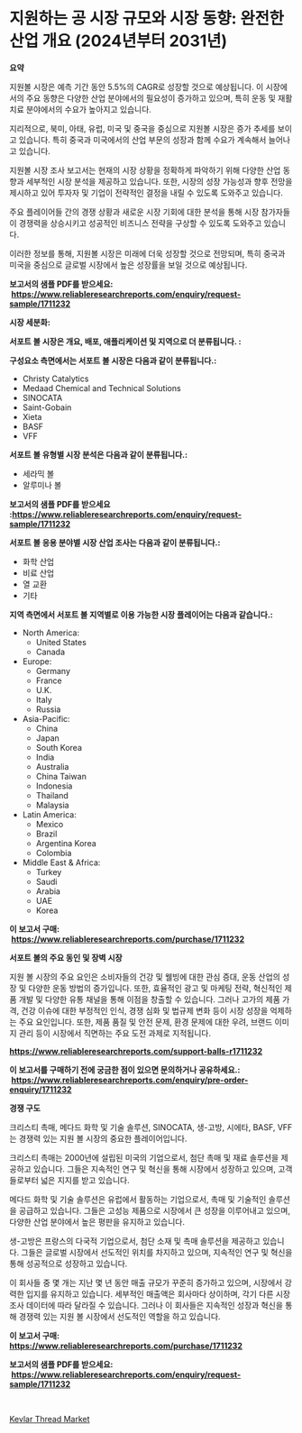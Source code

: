 <p><h1>지원하는 공 시장 규모와 시장 동향: 완전한 산업 개요 (2024년부터 2031년)</h1></p><p><strong>요약</strong></p>
<p><p>지원볼 시장은 예측 기간 동안 5.5%의 CAGR로 성장할 것으로 예상됩니다. 이 시장에서의 주요 동향은 다양한 산업 분야에서의 필요성이 증가하고 있으며, 특히 운동 및 재활 치료 분야에서의 수요가 높아지고 있습니다.</p><p>지리적으로, 북미, 아태, 유럽, 미국 및 중국을 중심으로 지원볼 시장은 증가 추세를 보이고 있습니다. 특히 중국과 미국에서의 산업 부문의 성장과 함께 수요가 계속해서 늘어나고 있습니다.</p><p>지원볼 시장 조사 보고서는 현재의 시장 상황을 정확하게 파악하기 위해 다양한 산업 동향과 세부적인 시장 분석을 제공하고 있습니다. 또한, 시장의 성장 가능성과 향후 전망을 제시하고 있어 투자자 및 기업이 전략적인 결정을 내릴 수 있도록 도와주고 있습니다.</p><p>주요 플레이어들 간의 경쟁 상황과 새로운 시장 기회에 대한 분석을 통해 시장 참가자들이 경쟁력을 상승시키고 성공적인 비즈니스 전략을 구상할 수 있도록 도와주고 있습니다.</p><p>이러한 정보를 통해, 지원볼 시장은 미래에 더욱 성장할 것으로 전망되며, 특히 중국과 미국을 중심으로 글로벌 시장에서 높은 성장률을 보일 것으로 예상됩니다.</p></p>
<p><strong>보고서의 샘플 PDF를 받으세요: &nbsp;<a href="https://www.reliableresearchreports.com/enquiry/request-sample/1711232">https://www.reliableresearchreports.com/enquiry/request-sample/1711232</a></strong></p>
<p><strong>시장 세분화:</strong></p>
<p><strong> 서포트 볼 시장은 개요, 배포, 애플리케이션 및 지역으로 더 분류됩니다. :</strong></p>
<p><strong>구성요소 측면에서는 서포트 볼 시장은 다음과 같이 분류됩니다.:</strong></p>
<p><ul><li>Christy Catalytics</li><li>Medaad Chemical and Technical Solutions</li><li>SINOCATA</li><li>Saint-Gobain</li><li>Xieta</li><li>BASF</li><li>VFF</li></ul></p>
<p><strong> 서포트 볼 유형별 시장 분석은 다음과 같이 분류됩니다.:</strong></p>
<p><ul><li>세라믹 볼</li><li>알루미나 볼</li></ul></p>
<p><strong>보고서의 샘플 PDF를 받으세요 :<a href="https://www.reliableresearchreports.com/enquiry/request-sample/1711232">https://www.reliableresearchreports.com/enquiry/request-sample/1711232</a></strong></p>
<p><strong> 서포트 볼 응용 분야별 시장 산업 조사는 다음과 같이 분류됩니다.:</strong></p>
<p><ul><li>화학 산업</li><li>비료 산업</li><li>열 교환</li><li>기타</li></ul></p>
<p><strong>지역 측면에서 서포트 볼 지역별로 이용 가능한 시장 플레이어는 다음과 같습니다.:</strong></p>
<p><ul>
    <li>
        North America:
        <ul>
            <li>United States</li>
            <li>Canada</li>
        </ul>
    </li>
    <li>
        Europe:
        <ul>
            <li>Germany</li>
            <li>France</li>
            <li>U.K.</li>
            <li>Italy</li>
            <li>Russia</li>
        </ul>
    </li>
    <li>
        Asia-Pacific:
        <ul>
            <li>China</li>
            <li>Japan</li>
            <li>South Korea</li>
            <li>India</li>
            <li>Australia</li>
            <li>China Taiwan</li>
            <li>Indonesia</li>
            <li>Thailand</li>
            <li>Malaysia</li>
        </ul>
    </li>
    <li>
        Latin America:
        <ul>
            <li>Mexico</li>
            <li>Brazil</li>
            <li>Argentina Korea</li>
            <li>Colombia</li>
        </ul>
    </li>
    <li>
        Middle East & Africa:
        <ul>
            <li>Turkey</li>
            <li>Saudi</li>
            <li>Arabia</li>
            <li>UAE</li>
            <li>Korea</li>
        </ul>
    </li>
    </ul></p>
<p><strong>이 보고서 구매: &nbsp;<a href="https://www.reliableresearchreports.com/purchase/1711232">https://www.reliableresearchreports.com/purchase/1711232</a></strong></p>
<p><strong>서포트 볼의 주요 동인 및 장벽 시장</strong></p>
<p><p>지원 볼 시장의 주요 요인은 소비자들의 건강 및 웰빙에 대한 관심 증대, 운동 산업의 성장 및 다양한 운동 방법의 증가입니다. 또한, 효율적인 광고 및 마케팅 전략, 혁신적인 제품 개발 및 다양한 유통 채널을 통해 이점을 창출할 수 있습니다. 그러나 고가의 제품 가격, 건강 이슈에 대한 부정적인 인식, 경쟁 심화 및 법규제 변화 등이 시장 성장을 억제하는 주요 요인입니다. 또한, 제품 품질 및 안전 문제, 환경 문제에 대한 우려, 브랜드 이미지 관리 등이 시장에서 직면하는 주요 도전 과제로 지적됩니다.</p></p>
<p><strong><a href="https://www.reliableresearchreports.com/support-balls-r1711232">https://www.reliableresearchreports.com/support-balls-r1711232</a></strong></p>
<p><strong>이 보고서를 구매하기 전에 궁금한 점이 있으면 문의하거나 공유하세요.: &nbsp;<a href="https://www.reliableresearchreports.com/enquiry/pre-order-enquiry/1711232">https://www.reliableresearchreports.com/enquiry/pre-order-enquiry/1711232</a></strong></p>
<p><strong>경쟁 구도</strong></p>
<p><p>크리스티 촉매, 메다드 화학 및 기술 솔루션, SINOCATA, 생-고방, 시에타, BASF, VFF는 경쟁력 있는 지원 볼 시장의 중요한 플레이어입니다.</p><p>크리스티 촉매는 2000년에 설립된 미국의 기업으로서, 첨단 촉매 및 재료 솔루션을 제공하고 있습니다. 그들은 지속적인 연구 및 혁신을 통해 시장에서 성장하고 있으며, 고객들로부터 넓은 지지를 받고 있습니다.</p><p>메다드 화학 및 기술 솔루션은 유럽에서 활동하는 기업으로서, 촉매 및 기술적인 솔루션을 공급하고 있습니다. 그들은 고성능 제품으로 시장에서 큰 성장을 이루어내고 있으며, 다양한 산업 분야에서 높은 평판을 유지하고 있습니다.</p><p>생-고방은 프랑스의 다국적 기업으로서, 첨단 소재 및 촉매 솔루션을 제공하고 있습니다. 그들은 글로벌 시장에서 선도적인 위치를 차지하고 있으며, 지속적인 연구 및 혁신을 통해 성공적으로 성장하고 있습니다.</p><p>이 회사들 중 몇 개는 지난 몇 년 동안 매출 규모가 꾸준히 증가하고 있으며, 시장에서 강력한 입지를 유지하고 있습니다. 세부적인 매출액은 회사마다 상이하며, 각기 다른 시장 조사 데이터에 따라 달라질 수 있습니다. 그러나 이 회사들은 지속적인 성장과 혁신을 통해 경쟁력 있는 지원 볼 시장에서 선도적인 역할을 하고 있습니다.</p></p>
<p><strong>이 보고서 구매: &nbsp; <a href="https://www.reliableresearchreports.com/purchase/1711232">https://www.reliableresearchreports.com/purchase/1711232</a></strong></p>
<p><strong>보고서의 샘플 PDF를 받으세요: &nbsp;<a href="https://www.reliableresearchreports.com/enquiry/request-sample/1711232">https://www.reliableresearchreports.com/enquiry/request-sample/1711232</a></strong><strong></strong></p>
<p>&nbsp;</p>
<p><p><a href="https://invited-way-688.notion.site/Kevlar-Thread-Market-Offers-Provide-Insightful-Data-for-the-Time-Period-from-2024-to-2031-and-also-P-5db13b006a5742b695d7227d89e6966f">Kevlar Thread Market</a></p></p>